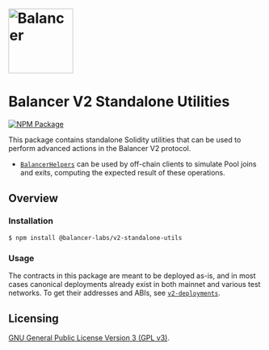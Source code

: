 # <img src="../../logo.svg" alt="Balancer" height="128px">

# Balancer V2 Standalone Utilities

[![NPM Package](https://img.shields.io/npm/v/@balancer-labs/v2-standalone-utils.svg)](https://www.npmjs.org/package/@balancer-labs/v2-standalone-utils)

This package contains standalone Solidity utilities that can be used to perform advanced actions in the Balancer V2 protocol.

- [`BalancerHelpers`](./contracts/BalancerHelpers.sol) can be used by off-chain clients to simulate Pool joins and exits, computing the expected result of these operations.

## Overview

### Installation

```console
$ npm install @balancer-labs/v2-standalone-utils
```

### Usage

The contracts in this package are meant to be deployed as-is, and in most cases canonical deployments already exist in both mainnet and various test networks. To get their addresses and ABIs, see [`v2-deployments`](../deployments).

## Licensing

[GNU General Public License Version 3 (GPL v3)](../../LICENSE).
